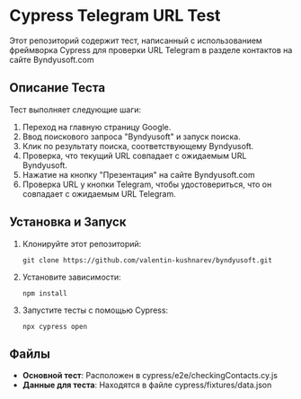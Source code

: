 # Cypress Telegram URL Test

Этот репозиторий содержит тест, написанный с использованием фреймворка Cypress для проверки URL Telegram в разделе контактов на сайте Byndyusoft.com

## Описание Теста

Тест выполняет следующие шаги:

1. Переход на главную страницу Google.
2. Ввод поискового запроса "Byndyusoft" и запуск поиска.
3. Клик по результату поиска, соответствующему Byndyusoft.
4. Проверка, что текущий URL совпадает с ожидаемым URL Byndyusoft.
5. Нажатие на кнопку "Презентация" на сайте Byndyusoft.com
6. Проверка URL у кнопки Telegram, чтобы удостовериться, что он совпадает с ожидаемым URL Telegram.

## Установка и Запуск

1. Клонируйте этот репозиторий:
    ```
    git clone https://github.com/valentin-kushnarev/byndyusoft.git
    ```

2. Установите зависимости:
    ```
    npm install
    ```

3. Запустите тесты с помощью Cypress:
    ```
    npx cypress open
    ```

## Файлы

- **Основной тест**: Расположен в cypress/e2e/checkingContacts.cy.js
- **Данные для теста**: Находятся в файле cypress/fixtures/data.json
